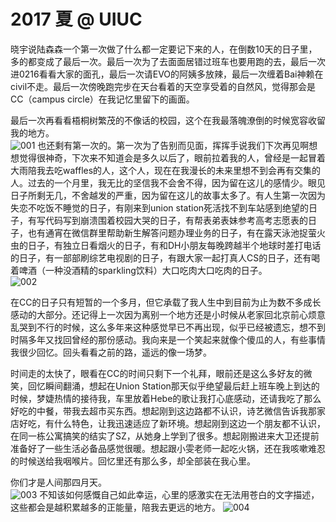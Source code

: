 # 2017 夏 @ UIUC


晓宇说陆森森一个第一次做了什么都一定要记下来的人，在倒数10天的日子里，多的都变成了最后一次。最后一次为了去面面居错过班车也要用跑的去，最后一次进0216看看大家的面孔，最后一次请EVO的阿姨多放辣，最后一次缠着Bai神赖在civil不走。最后一次傍晚跑完步在天台看着的天空享受着的自然风，觉得那会是CC（campus circle）在我记忆里留下的画面。  

最后一次再看看梧桐树繁茂的不像话的校园，这个在我最落魄潦倒的时候宽容收留我的地方。  
![](/images/2017ATUIUC/IMG_0224.JPG "001")
也还剩有第一次的。第一次为了告别而见面，挥挥手说我们下次再见啊想想觉得很神奇，下次来不知道会是多久以后了，眼前拉着我的人，曾经是一起冒着大雨陪我去吃waffles的人，这个人，现在在我漫长的未来里想不到会再有交集的人。过去的一个月里，我无比的坚信我不会舍不得，因为留在这儿的感情少。眼见日子所剩无几，不舍越发的严重，因为留在这儿的故事太多了。有人生第一次因为失恋不吃饭不睡觉的日子，有刚来到union station死活找不到车站感到绝望的日子，有写代码写到崩溃围着校园大哭的日子，有帮表弟表妹参考高考志愿表的日子，也有通宵在微信群里帮助新生解答问题办理业务的日子，有在露天泳池捉萤火虫的日子，有独立日看烟火的日子，有和DH小朋友每晚跨越半个地球时差打电话的日子，有一部部刷综艺电视剧的日子，有跟大家一起打真人CS的日子，还有喝着啤酒（一种没酒精的sparkling饮料）大口吃肉大口吃肉的日子。  
![](/images/2017ATUIUC/IMG_0225.JPG "002")

在CC的日子只有短暂的一个多月，但它承载了我人生中到目前为止为数不多成长感动的大部分。还记得上一次因为离别一个地方还是小时候从老家回北京前心烦意乱哭到不行的时候，这么多年来这种感觉早已不再出现，似乎已经被遗忘，想不到时隔多年又找回曾经的那份感动。我向来是一个笑起来就像个傻瓜的人，有些事情我很少回忆。回头看看之前的路，遥远的像一场梦。  

时间走的太快了，眼看在CC的时间只剩下一个礼拜，眼前还是这么多好友的微笑，回忆瞬间翻涌，想起在Union Station那天似乎绝望最后赶上班车晚上到达的时候，梦婕热情的接待我，车里放着Hebe的歌让我打心底感动，还请我吃了那么好吃的中餐，带我去超市买东西。想起刚到这边路都不认识，诗艺微信告诉我那家店好吃，有什么特色，让我迅速适应了新环境。想起刚到这边一个朋友都不认识，在同一栋公寓搞笑的结实了SZ，从她身上学到了很多。想起刚搬进来大卫还提前准备好了一些生活必备品感觉很暖。想起跟小雯老师一起吃火锅，还在我咳嗽难忍的时候送给我咽喉片。回忆里还有那么多，却全部装在我心里。  

你们才是人间那四月天。  
![](/images/2017ATUIUC/IMG_0226.JPG "003")
不知该如何感慨自己如此幸运，心里的感激实在无法用苍白的文字描述，这些都会是越积累越多的正能量，陪我去更远的地方。
![](/images/2017ATUIUC/IMG_0227.JPG "004")
